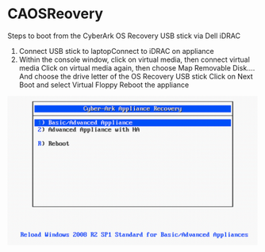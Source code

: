 # CAOSReovery
Steps to boot from the CyberArk OS Recovery USB stick via Dell iDRAC

1) Connect USB stick to laptopConnect to iDRAC on appliance
2) Within the console window, click on virtual media, then connect virtual media
Click on virtual media again, then choose Map Removable Disk…. And choose the drive letter of the OS Recovery USB stick
Click on Next Boot and select Virtual Floppy
Reboot the appliance

![ScreenShot](https://github.com/kevinelwell/CAOSRecovery/blob/master/CA%20OS%20Recovery.PNG)

